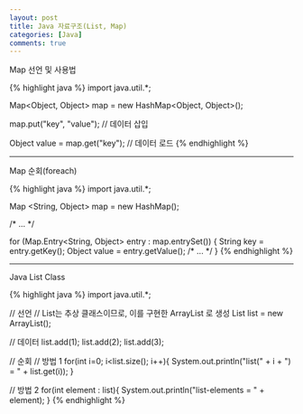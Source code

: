 ```yaml
---
layout: post
title: Java 자료구조(List, Map)
categories: [Java]
comments: true
---
```


Map 선언 및 사용법

{% highlight java %}
import java.util.*;
 
Map<Object, Object> map = new HashMap<Object, Object>();
 
map.put("key", "value"); // 데이터 삽입
 
Object value = map.get("key"); // 데이터 로드
{% endhighlight %}

------------

Map 순회(foreach)

{% highlight java %}
import java.util.*;
 
Map <String, Object> map = new HashMap();
 
/*
...
*/
 
for (Map.Entry<String, Object> entry : map.entrySet()) {
    String key = entry.getKey();
    Object value = entry.getValue();
    /*
    ...
    */
}
{% endhighlight %}

--------------------

Java List Class

{% highlight java %}
import java.util.*;
 
// 선언
// List는 추상 클래스이므로, 이를 구현한 ArrayList 로 생성
List<Integer> list = new ArrayList<Integer>();
 
// 데이터 
list.add(1);
list.add(2);
list.add(3);
 
// 순회
// 방법 1
for(int i=0; i<list.size(); i++){
    System.out.println("list(" + i + ") = " + list.get(i));
}
 
// 방법 2
for(int element : list){
    System.out.println("list-elements = " + element);
}
{% endhighlight %}
